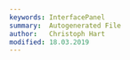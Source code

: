 ```yaml
---
keywords: InterfacePanel
summary:  Autogenerated File
author:   Christoph Hart
modified: 18.03.2019
---
```

